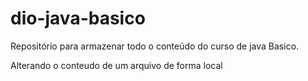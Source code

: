 # dio-java-basico
Repositório para armazenar todo o conteúdo do curso de java Basico.

Alterando o conteudo de um arquivo de forma local
